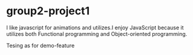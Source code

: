 # group2-project1

I like javascript for animations and utilizes.I enjoy JavaScript because it utilizes both Functional programming and Object-oriented programming.

Tesing as for demo-feature